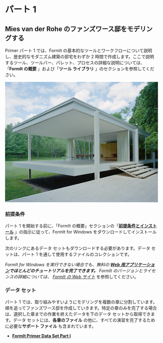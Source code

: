 # パート 1

## Mies van der Rohe のファンズワース邸をモデリングする

Primer パート 1 では、FormIt の基本的なツールとワークフローについて説明し、歴史的なモダニズム建築の邸宅をわずか 2 時間で作成します。ここで説明するツール、ツールバー、パレット、プロセスの詳細な説明については、「**FormIt の概要** 」および「**ツール ライブラリ** 」のセクションを参照してください。

![The Farnsworth House](../../.gitbook/assets/49e004f3-d500-4890-9188-e8a87c1e396a-2.png)

### 前提条件

パート 1 を開始する前に、「FormIt の概要」セクションの「[**前提条件とインストール**](../../formit-introduction/prerequisites-and-installation.md) 」の指示に従って、FormIt for Windows をダウンロードしてインストールします。

次のリンクにあるデータ セットもダウンロードする必要があります。データ セットは、パート 1 を通して使用するファイルのコレクションです。

_FormIt for Windows を実行できない場合でも、無料の_ [_**Web 用アプリケーション**_](https://formit.autodesk.com/app)_**でほとんどのチュートリアルを完了できます。** FormIt のバージョンとライセンスの詳細については、_ [_FormIt の Web サイト_](https://formit.autodesk.com) を参照してください。

### データ セット

パート 1 では、取り組みやすいようにモデリングを複数の章に分割しています。順を追ってファンズワース邸を作成していきます。特定の章のみを完了する場合は、選択した章までの作業を終えたデータを下のデータ セットから取得できます。データ セットには、**各章のファイル** の他に、すべての演習を完了するために必要な**サポート ファイル** も含まれています。

* [**FormIt Primer Data Set Part I**](https://formit-help.s3.amazonaws.com/FormIt+Primer+Part+1+Datasets.zip)
